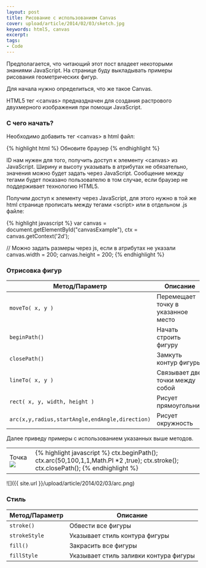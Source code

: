 ```yaml
---
layout: post
title: Рисование с использованием Canvas
cover: upload/article/2014/02/03/sketch.jpg
keywords: html5, canvas
excerpt:
tags:
- Code
---
```


Предполагается, что читающий этот пост владеет некоторыми знаниями JavaScript.
На странице буду выкладывать примеры рисования геометрических фигур.

Для начала нужно определиться, что же такое Canvas.

HTML5 тег <span class="file">&lt;canvas&gt;</span> предназдначен для создания растрового двухмерного изображения при помощи JavaScript.

### С чего начать?

Необходимо добавить тег <span class="file">&lt;canvas&gt;</span> в html файл:

{% highlight html %}
<canvas id='canvasExample' width="200" height="200">
    Обновите браузер
</canvas>
{% endhighlight %}

<span class="file">ID</span> нам нужен для того, получить доступ к элементу <span class="file">&lt;canvas&gt;</span> из JavaScript.
Ширину и высоту указывать в атрибутах не обязательно, значения можно будет задать через JavaScript.
Сообщение между тегами будет показано пользователю в том случае, если браузер не поддерживает технологию HTML5.

Получим доступ к элементу через JavaScript, для этого нужно в той же html странице прописать между тегами <span class="file">&lt;script&gt;</span>
или в отдельном <span class="file">.js</span> файле:

{% highlight javascript %}
var canvas = document.getElementById("canvasExample"),
            ctx = canvas.getContext('2d');

// Можно задать размеры через js, если в атрибутах не указали
canvas.width = 200;
canvas.height = 200;
{% endhighlight %}

### Отрисовка фигур

Метод/Параметр | Описание
---------------|----------
<code>moveTo( x, y )</code> | Перемещает точку в указанное место
<code>beginPath()</code> | Начать строить фигуру
<code>closePath()</code> | Замкуть контур фигуры
<code>lineTo( x, y )</code> | Связывает две точки между собой
<code>rect( x, y, width, height )</code> | Рисует прямоугольник
<code>arc(x,y,radius,startAngle,endAngle,direction)</code> | Рисует окружность

Далее приведу примеры с использованием указанных выше методов.

<table>
<tr>
    <td>
    Точка
   <img src="{{ site.url }}/upload/article/2014/02/03/dot.png"/>
    </td>
    <td>
    {% highlight javascript %}
        ctx.beginPath();
        ctx.arc(50,100,1,1,Math.PI *2 ,true);
        ctx.stroke();
        ctx.closePath();
    {% endhighlight %}
    </td>
</tr>
</table>

![]({{ site.url }}/upload/article/2014/02/03/arc.png)

### Стиль

Метод/Параметр | Описание
---------------|----------
<code>stroke()</code> | Обвести все фигуры
<code>strokeStyle</code> | Указывает стиль контура фигуры
<code>fill()</code> | Закрасить все фигуры
<code>fillStyle</code> | Указывает стиль заливки контура фигуры


